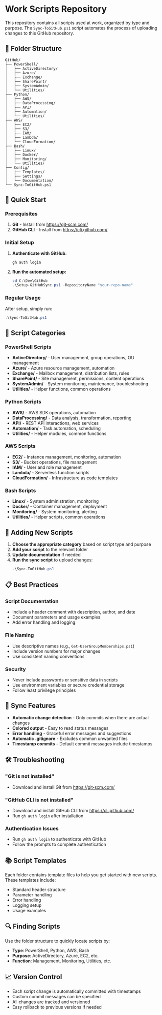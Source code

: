 # Work Scripts Repository

This repository contains all scripts used at work, organized by type and purpose. The `Sync-ToGitHub.ps1` script automates the process of uploading changes to this GitHub repository.

## 📁 Folder Structure

```
GitHub/
├── PowerShell/
│   ├── ActiveDirectory/
│   ├── Azure/
│   ├── Exchange/
│   ├── SharePoint/
│   ├── SystemAdmin/
│   └── Utilities/
├── Python/
│   ├── AWS/
│   ├── DataProcessing/
│   ├── API/
│   ├── Automation/
│   └── Utilities/
├── AWS/
│   ├── EC2/
│   ├── S3/
│   ├── IAM/
│   ├── Lambda/
│   └── CloudFormation/
├── Bash/
│   ├── Linux/
│   ├── Docker/
│   ├── Monitoring/
│   └── Utilities/
├── Config/
│   ├── Templates/
│   ├── Settings/
│   └── Documentation/
└── Sync-ToGitHub.ps1
```

## 🚀 Quick Start

### Prerequisites
1. **Git** - Install from https://git-scm.com/
2. **GitHub CLI** - Install from https://cli.github.com/

### Initial Setup
1. **Authenticate with GitHub:**
   ```powershell
   gh auth login
   ```

2. **Run the automated setup:**
   ```powershell
   cd C:\Dev\GitHub
   .\Setup-GitHubSync.ps1 -RepositoryName "your-repo-name"
   ```

### Regular Usage
After setup, simply run:
```powershell
.\Sync-ToGitHub.ps1
```

## 📝 Script Categories

### PowerShell Scripts
- **ActiveDirectory/** - User management, group operations, OU management
- **Azure/** - Azure resource management, automation
- **Exchange/** - Mailbox management, distribution lists, rules
- **SharePoint/** - Site management, permissions, content operations
- **SystemAdmin/** - System monitoring, maintenance, troubleshooting
- **Utilities/** - Helper functions, common operations

### Python Scripts
- **AWS/** - AWS SDK operations, automation
- **DataProcessing/** - Data analysis, transformation, reporting
- **API/** - REST API interactions, web services
- **Automation/** - Task automation, scheduling
- **Utilities/** - Helper modules, common functions

### AWS Scripts
- **EC2/** - Instance management, monitoring, automation
- **S3/** - Bucket operations, file management
- **IAM/** - User and role management
- **Lambda/** - Serverless function scripts
- **CloudFormation/** - Infrastructure as code templates

### Bash Scripts
- **Linux/** - System administration, monitoring
- **Docker/** - Container management, deployment
- **Monitoring/** - System monitoring, alerting
- **Utilities/** - Helper scripts, common operations

## 🔧 Adding New Scripts

1. **Choose the appropriate category** based on script type and purpose
2. **Add your script** to the relevant folder
3. **Update documentation** if needed
4. **Run the sync script** to upload changes:
   ```powershell
   .\Sync-ToGitHub.ps1
   ```

## 📋 Best Practices

### Script Documentation
- Include a header comment with description, author, and date
- Document parameters and usage examples
- Add error handling and logging

### File Naming
- Use descriptive names (e.g., `Get-UserGroupMemberships.ps1`)
- Include version numbers for major changes
- Use consistent naming conventions

### Security
- Never include passwords or sensitive data in scripts
- Use environment variables or secure credential storage
- Follow least privilege principles

## 🔄 Sync Features

- **Automatic change detection** - Only commits when there are actual changes
- **Colored output** - Easy to read status messages
- **Error handling** - Graceful error messages and suggestions
- **Automatic .gitignore** - Excludes common unwanted files
- **Timestamp commits** - Default commit messages include timestamps

## 🛠️ Troubleshooting

### "Git is not installed"
- Download and install Git from https://git-scm.com/

### "GitHub CLI is not installed"
- Download and install GitHub CLI from https://cli.github.com/
- Run `gh auth login` after installation

### Authentication Issues
- Run `gh auth login` to authenticate with GitHub
- Follow the prompts to complete authentication

## 📚 Script Templates

Each folder contains template files to help you get started with new scripts. These templates include:
- Standard header structure
- Parameter handling
- Error handling
- Logging setup
- Usage examples

## 🔍 Finding Scripts

Use the folder structure to quickly locate scripts by:
- **Type**: PowerShell, Python, AWS, Bash
- **Purpose**: ActiveDirectory, Azure, EC2, etc.
- **Function**: Management, Monitoring, Utilities, etc.

## 📈 Version Control

- Each script change is automatically committed with timestamps
- Custom commit messages can be specified
- All changes are tracked and versioned
- Easy rollback to previous versions if needed 